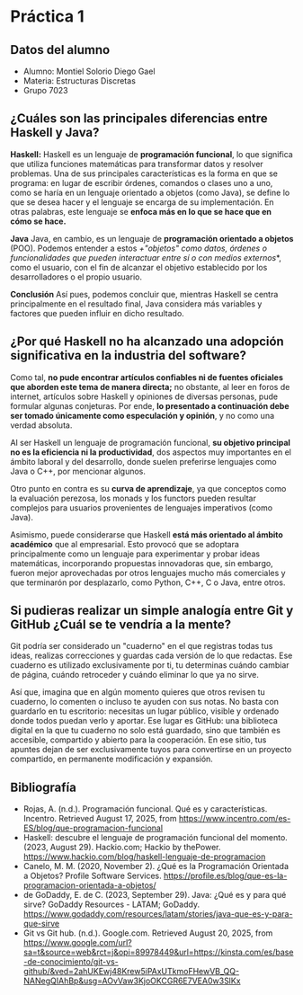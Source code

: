 # Práctica 1
## Datos del alumno 
- Alumno: Montiel Solorio Diego Gael
- Materia: Estructuras Discretas 
- Grupo 7023

## ¿Cuáles son las principales diferencias entre Haskell y Java?
**Haskell:**
Haskell es un lenguaje de **programación funcional**, lo que significa que utiliza funciones matemáticas para transformar datos y resolver problemas.
Una de sus principales características es la forma en que se programa: en lugar de escribir órdenes, comandos o clases uno a uno, como se haría en un lenguaje orientado a objetos (como Java), se define lo que se desea hacer y el lenguaje se encarga de su implementación. En otras palabras, este lenguaje se **enfoca más en lo que se hace que en cómo se hace.**

**Java**
Java, en cambio, es un lenguaje de **programación orientado a objetos** (POO).
Podemos entender a estos *+"objetos" como datos, órdenes o funcionalidades que pueden interactuar entre sí o con medios externos**, como el usuario, con el fin de alcanzar el objetivo establecido por los desarrolladores o el propio usuario.

**Conclusión**
Así pues, podemos concluir que, mientras Haskell se centra principalmente en el resultado final, Java considera más variables y factores que pueden influir en dicho resultado.

## ¿Por qué Haskell no ha alcanzado una adopción significativa en la industria del software?

Como tal, **no pude encontrar artículos confiables ni de fuentes oficiales que aborden este tema de manera directa;** no obstante, al leer en foros de internet, artículos sobre Haskell y opiniones de diversas personas, pude formular algunas conjeturas. Por ende, **lo presentado a continuación debe ser tomado únicamente como especulación y opinión**, y no como una verdad absoluta.

Al ser Haskell un lenguaje de programación funcional, **su objetivo principal no es la eficiencia ni la productividad**, dos aspectos muy importantes en el ámbito laboral y del desarrollo, donde suelen preferirse lenguajes como Java o C++, por mencionar algunos.

Otro punto en contra es su **curva de aprendizaje**, ya que conceptos como la evaluación perezosa, los monads y los functors pueden resultar complejos para usuarios provenientes de lenguajes imperativos (como Java).

Asimismo, puede considerarse que Haskell **está más orientado al ámbito académico** que al empresarial. Esto provocó que se adoptara principalmente como un lenguaje para experimentar y probar ideas matemáticas, incorporando propuestas innovadoras que, sin embargo, fueron mejor aprovechadas por otros lenguajes mucho más comerciales y que terminarón por desplazarlo, como Python, C++, C o Java, entre otros.
## Si pudieras realizar un simple analogía entre Git y GitHub ¿Cuál se te vendría a la mente?
Git podría ser considerado un "cuaderno" en el que registras todas tus ideas, realizas correcciones y guardas cada versión de lo que redactas. Ese cuaderno es utilizado exclusivamente por ti, tu determinas cuándo cambiar de página, cuándo retroceder y cuándo eliminar lo que ya no sirve. 

Así que, imagina que en algún momento quieres que otros revisen tu cuaderno, lo comenten o incluso te ayuden con sus notas. No basta con guardarlo en tu escritorio: necesitas un lugar público, visible y ordenado donde todos puedan verlo y aportar. Ese lugar es GitHub: una biblioteca digital en la que tu cuaderno no solo está guardado, sino que también es accesible, compartido y abierto para la cooperación. En ese sitio, tus apuntes dejan de ser exclusivamente tuyos para convertirse en un proyecto compartido, en permanente modificación y expansión.

## Bibliografía

- Rojas, A. (n.d.). Programación funcional. Qué es y características. Incentro. Retrieved August 17, 2025, from https://www.incentro.com/es-ES/blog/que-programacion-funcional
- Haskell: descubre el lenguaje de programación funcional del momento. (2023, August 29). Hackio.com; Hackio by thePower. https://www.hackio.com/blog/haskell-lenguaje-de-programacion
- Canelo, M. M. (2020, November 2). ¿Qué es la Programación Orientada a Objetos? Profile Software Services. https://profile.es/blog/que-es-la-programacion-orientada-a-objetos/
- de GoDaddy, E. de C. (2023, September 29). Java: ¿Qué es y para qué sirve? GoDaddy Resources - LATAM; GoDaddy. https://www.godaddy.com/resources/latam/stories/java-que-es-y-para-que-sirve
- Git vs Git hub. (n.d.). Google.com. Retrieved August 20, 2025, from https://www.google.com/url?sa=t&source=web&rct=j&opi=89978449&url=https://kinsta.com/es/base-de-conocimiento/git-vs-github/&ved=2ahUKEwj48Krew5iPAxUTkmoFHewVB_QQ-NANegQIAhBp&usg=AOvVaw3KjoOKCGR6E7VEA0w3SlKx


